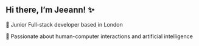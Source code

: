 ## Hi there, I’m Jeeann! ✨

🌱 Junior Full-stack developer based in London

🦕 Passionate about human-computer interactions and artificial intelligence


